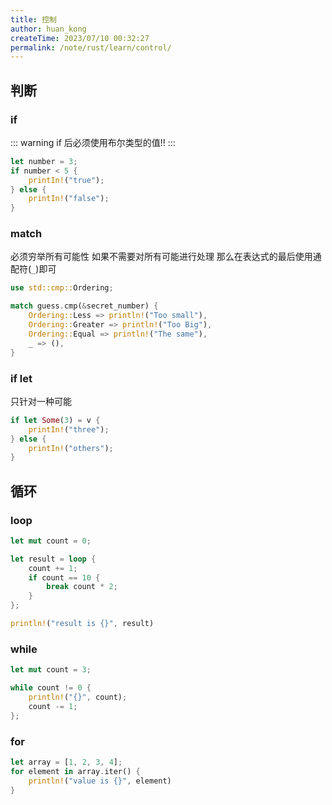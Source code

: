 ```yaml
---
title: 控制
author: huan_kong
createTime: 2023/07/10 00:32:27
permalink: /note/rust/learn/control/
---
```



## 判断

### if

::: warning
if 后必须使用布尔类型的值!!
:::

~~~ rust
let number = 3;
if number < 5 {
    printIn!("true");
} else {
    printIn!("false");
}
~~~

### match

必须穷举所有可能性 如果不需要对所有可能进行处理 那么在表达式的最后使用通配符(`_`)即可

~~~ rust
use std::cmp::Ordering;

match guess.cmp(&secret_number) {
    Ordering::Less => println!("Too small"),
    Ordering::Greater => println!("Too Big"),
    Ordering::Equal => println!("The same"),
    _ => (),
}
~~~

### if let

只针对一种可能

~~~ rust
if let Some(3) = v {
    printIn!("three");
} else {
    printIn!("others");
}
~~~

## 循环

### loop

~~~ rust
let mut count = 0;

let result = loop {
    count += 1;
    if count == 10 {
        break count * 2;
    }
};

println!("result is {}", result)
~~~

### while

~~~ rust
let mut count = 3;

while count != 0 {
    println!("{}", count);
    count -= 1;
};
~~~

### for

~~~ rust
let array = [1, 2, 3, 4];
for element in array.iter() {
    println!("value is {}", element)
}
~~~
